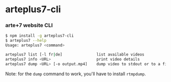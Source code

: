 arteplus7-cli
=============
### arte+7 website CLI

```bash
$ npm install -g arteplus7-cli
$ arteplus7 --help
Usage: arteplus7 <command>

arteplus7 list [-l fr|de]               list available videos
arteplus7 info <URL>                    print video details
arteplus7 dump <URL> [-o output.mp4]    dump video to stdout or to a file

```

Note: for the `dump` command to work, you'll have to install `rtmpdump`.